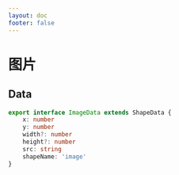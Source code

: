 ```yaml
---
layout: doc
footer: false
---
```


# 图片

## Data

```ts
export interface ImageData extends ShapeData {
	x: number
	y: number
	width?: number
	height?: number
	src: string
	shapeName: 'image'
}
```
